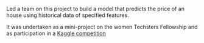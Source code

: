 Led a team on this project to build a model that predicts the price of an house using historical data of specified features. 

It was undertaken as a mini-project on the women Techsters Fellowship and as participation in a [Kaggle competition](https://www.kaggle.com/competitions/house-prices-advanced-regression-techniques/overview) 
